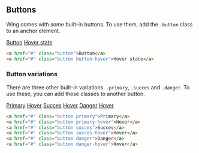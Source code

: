 ## Buttons

Wing comes with some built-in buttons. To use them, add the `.button` class to
an anchor element.

<a href="#" class="button">Button</a>
<a href="#" class="button button-hover">Hover state</a>

```html
<a href="#" class="button">Button</a>
<a href="#" class="button button-hover">Hover state</a>
```

### Button variations

There are three other built-in variations. `.primary`, `.succes` and `.danger`.
To use these, you can add these classes to another button.

<a href="#" class="button primary">Primary</a>
<a href="#" class="button primary-hover">Hover</a>
<a href="#" class="button succes">Succes</a>
<a href="#" class="button succes-hover">Hover</a>
<a href="#" class="button danger">Danger</a>
<a href="#" class="button danger-hover">Hover</a>

```html
<a href="#" class="button primary">Primary</a>
<a href="#" class="button primary-hover">Hover</a>
<a href="#" class="button succes">Succes</a>
<a href="#" class="button succes-hover">Hover</a>
<a href="#" class="button danger">Danger</a>
<a href="#" class="button danger-hover">Hover</a>
```

